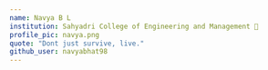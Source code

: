 ```yaml
---
name: Navya B L 
institution: Sahyadri College of Engineering and Management 🚩 
profile_pic: navya.png 
quote: "Dont just survive, live." 
github_user: navyabhat98
---
```

